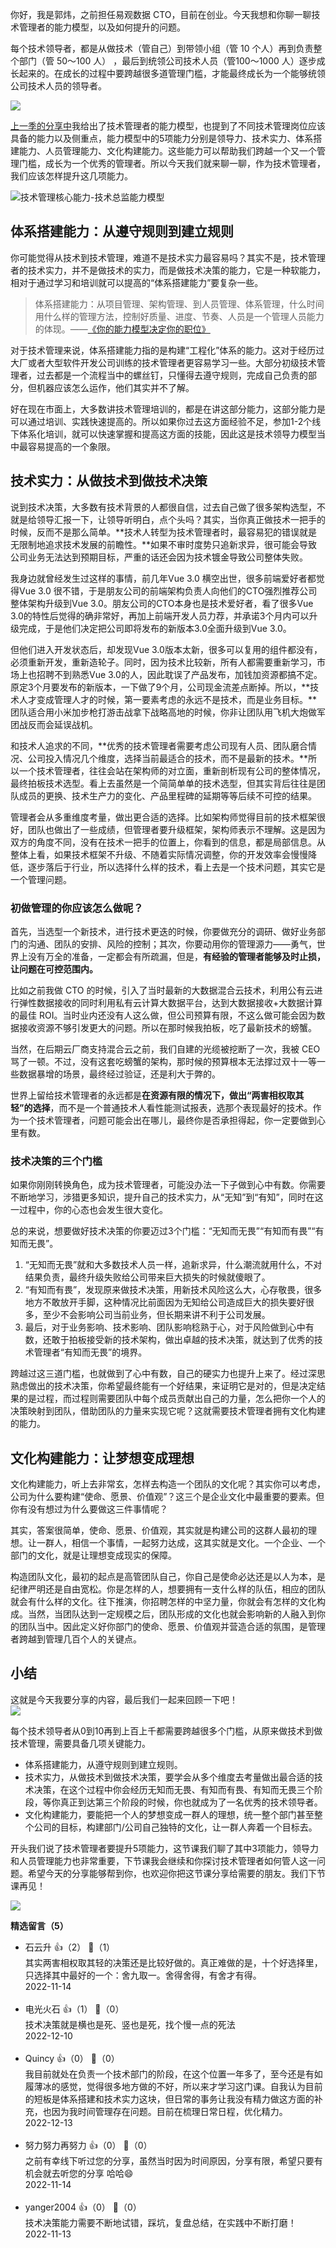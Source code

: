 你好，我是郭炜，之前担任易观数据 CTO，目前在创业。今天我想和你聊一聊技术管理者的能力模型，以及如何提升的问题。

每个技术领导者，都是从做技术（管自己）到带领小组（管 10 个人）再到负责整个部门（管 50～100 人） ，最后到统领公司技术人员（管100～1000 人）逐步成长起来的。在成长的过程中要跨越很多道管理门槛，才能最终成长为一个能够统领公司技术人员的领导者。

![](https://static001.geekbang.org/resource/image/aa/0c/aa57eb6576f85047d8f722648078870c.png?wh=2088x1060)

[上一季的分享中](https://time.geekbang.org/column/article/5765)我给出了技术管理者的能力模型，也提到了不同技术管理岗位应该具备的能力以及侧重点，能力模型中的5项能力分别是领导力、技术实力、体系搭建能力、人员管理能力、文化构建能力。这些能力可以帮助我们跨越一个又一个管理门槛，成长为一个优秀的管理者。所以今天我们就来聊一聊，作为技术管理者，我们应该怎样提升这几项能力。

![](https://static001.geekbang.org/resource/image/53/5c/53f70a132065f937f595820b8baaae5c.png?wh=2006x1200 "技术管理核心能力-技术总监能力模型")

## **体系搭建能力：从遵守规则到建立规则**

你可能觉得从技术到技术管理，难道不是技术实力最容易吗？其实不是，技术管理者的技术实力，并不是做技术的实力，而是做技术决策的能力，它是一种软能力，相对于通过学习和培训就可以提高的“体系搭建能力”要复杂一些。

> 体系搭建能力：从项目管理、架构管理、到人员管理、体系管理，什么时间用什么样的管理方法，控制好质量、进度、节奏、人员是一个管理人员能力的体现。——[《你的能力模型决定你的职位》](https://time.geekbang.org/column/article/5765)

对于技术管理来说，体系搭建能力指的是构建“工程化”体系的能力。这对于经历过大厂或者大型软件开发公司训练的技术管理者更容易学习一些。大部分初级技术管理者，过去都是一个流程当中的螺丝钉，只懂得去遵守规则，完成自己负责的部分，但机器应该怎么运作，他们其实并不了解。

好在现在市面上，大多数讲技术管理培训的，都是在讲这部分能力，这部分能力是可以通过培训、实践快速提高的。所以如果你过去这方面经验不足，参加1-2个线下体系化培训，就可以快速掌握和提高这方面的技能，因此这是技术领导力模型当中最容易提高的一个象限。

## **技术实力：从做技术到做技术决策**

说到技术决策，大多数有技术背景的人都很自信，过去自己做了很多架构选型，不就是给领导汇报一下，让领导听明白，点个头吗？其实，当你真正做技术一把手的时候，反而不是那么简单。**技术人转型为技术管理者时，最容易犯的错误就是无限制地追求技术发展的前瞻性。**如果不审时度势只追新求异，很可能会导致公司业务无法达到预期目标，严重的话还会因为技术镀金导致公司整体失败。

我身边就曾经发生过这样的事情，前几年Vue 3.0 横空出世，很多前端爱好者都觉得Vue 3.0 很不错，于是朋友公司的前端架构负责人向他们的CTO强烈推荐公司整体架构升级到Vue 3.0。朋友公司的CTO本身也是技术爱好者，看了很多Vue 3.0的特性后觉得的确非常好，再加上前端开发人员力荐，并承诺3个月内可以升级完成，于是他们决定把公司即将发布的新版本3.0全面升级到Vue 3.0。

但他们进入开发状态后，却发现Vue 3.0版本太新，很多可以复用的组件都没有，必须重新开发，重新造轮子。同时，因为技术比较新，所有人都需要重新学习，市场上也招聘不到熟悉Vue 3.0的人，因此耽误了产品发布，加钱加资源都搞不定。原定3个月要发布的新版本，一下做了9个月，公司现金流差点断掉。所以，**技术人才变成管理人才的时候，第一要素考虑的永远不是技术，而是业务目标。**团队适合用小米加步枪打游击战拿下战略高地的时候，你非让团队用飞机大炮做军团战反而会延误战机。

和技术人追求的不同，**优秀的技术管理者需要考虑公司现有人员、团队磨合情况、公司投入情况几个维度，选择当前最适合的技术，而不是最新的技术。**所以一个技术管理者，往往会站在架构师的对立面，重新剖析现有公司的整体情况，最终拍板技术选型。看上去虽然是一个简简单单的技术选型，但其实背后往往是团队成员的更换、技术生产力的变化、产品里程碑的延期等等后续不可控的结果。

管理者会从多重维度考量，做出更合适的选择。比如架构师觉得目前的技术框架很好，团队也做出了一些成绩，但管理者要升级框架，架构师表示不理解。这是因为双方的角度不同，没有在技术一把手的位置上，你看到的信息，都是局部信息。从整体上看，如果技术框架不升级、不随着实际情况调整，你的开发效率会慢慢降低，逐步落后于行业，所以选择什么样的技术，看上去是一个技术问题，其实它是一个管理问题。

### 初做管理的你应该怎么做呢？

首先，当选型一个新技术，进行技术更迭的时候，你要做充分的调研、做好业务部门的沟通、团队的安排、风险的控制；其次，你要动用你的管理源力——勇气，世界上没有万全的准备，一定都会有所疏漏，但是，**有经验的管理者能够及时止损，让问题在可控范围内。**

比如之前我做 CTO 的时候，引入了当时最新的大数据混合云技术，利用公有云进行弹性数据接收的同时利用私有云计算大数据平台，达到大数据接收+大数据计算的最佳 ROI。当时业内还没有人这么做，但公司预算有限，不这么做可能会因为数据接收资源不够引发更大的问题。所以在那时候我拍板，吃了最新技术的螃蟹。

当然，在后期云厂商支持混合云之前，我们自建的光缆被挖断了一次，我被 CEO 骂了一顿。不过，没有这套吃螃蟹的架构，那时候的预算根本无法撑过双十一等一些数据暴增的场景，最终经过验证，还是利大于弊的。

世界上留给技术管理者的永远都是**在资源有限的情况下，做出“两害相权取其轻”的选择**，而不是一个普通技术人看性能测试报表，选那个表现最好的技术。作为一个技术管理者，问题可能会出在哪儿，最终你是否承担得起，你一定要做到心里有数。

### 技术决策的三个门槛

如果你刚刚转换角色，成为技术管理者，可能没办法一下子做到心中有数。你需要不断地学习，涉猎更多知识，提升自己的技术实力，从“无知”到“有知”，同时在这一过程中，你的心态也会发生很大变化。

总的来说，想要做好技术决策的你要迈过3个门槛：“无知而无畏”“有知而有畏”“有知而无畏”。

1. “无知而无畏”就和大多数技术人员一样，追新求异，什么潮流就用什么，不对结果负责，最终升级失败给公司带来巨大损失的时候就傻眼了。
2. “有知而有畏”，发现原来做技术决策，用新技术风险这么大，心存敬畏，很多地方不敢放开手脚，这种情况比前面因为无知给公司造成巨大的损失要好很多，至少不会影响公司当前业务，但长期来讲不利于公司发展。
3. 最后，对于业务影响、技术影响、团队影响稔熟于心，对于风险做到心中有数，还敢于拍板接受新的技术架构，做出卓越的技术决策，就达到了优秀的技术管理者“有知而无畏”的境界。

跨越过这三道门槛，也就做到了心中有数，自己的硬实力也提升上来了。经过深思熟虑做出的技术决策，你希望最终能有一个好结果，来证明它是对的，但是决定结果的是过程，而过程则需要团队中每个成员贡献出自己的力量，怎么把你一个人的决策映射到团队，借助团队的力量来实现它呢？这就需要技术管理者拥有文化构建的能力。

## **文化构建能力：让梦想变成理想**

文化构建能力，听上去非常玄，怎样去构造一个团队的文化呢？其实你可以考虑，公司为什么要构建“使命、愿景、价值观”？这三个是企业文化中最重要的要素。但你有没有想过为什么要做这三件事情呢？

其实，答案很简单，使命、愿景、价值观，其实就是构建公司的这群人最初的理想。让一群人，相信一个事情，一起努力达成，这其实就是文化。一个企业、一个部门的文化，就是让理想变成现实的保障。

构造团队文化，最初的起点是高管团队自己，你自己是使命必达还是以人为本，是纪律严明还是自由宽松。你是怎样的人，想要拥有一支什么样的队伍，相应的团队就会有什么样的文化。往下推演，你招聘怎样的中坚力量，你就会有怎样的文化构成。当然，当团队达到一定规模之后，团队形成的文化也就会影响新的人融入到你的团队当中。因此定义好你部门的使命、愿景、价值观并营造合适的氛围，是管理者跨越到管理几百个人的关键点。

## **小结**

这就是今天我要分享的内容，最后我们一起来回顾一下吧！  
![](https://static001.geekbang.org/resource/image/be/48/be6f791b83d907529d7b7fb35e72b048.png?wh=2102x1202)

每个技术领导者从0到10再到上百上千都需要跨越很多个门槛，从原来做技术到做技术管理，需要具备几项关键能力。

- 体系搭建能力，从遵守规则到建立规则。
- 技术实力，从做技术到做技术决策，要学会从多个维度去考量做出最合适的技术决策，在这个过程中你会经历无知而无畏、有知而有畏、有知而无畏三个阶段，等你真正到达第三个阶段的时候，你也就成为了一名优秀的技术领导者。
- 文化构建能力，要能把一个人的梦想变成一群人的理想，统一整个部门甚至整个公司的目标，构建部门/公司自己独特的文化，让一群人奔着一个目标去。

开头我们说了技术管理者要提升5项能力，这节课我们聊了其中3项能力，领导力和人员管理能力也非常重要，下节课我会继续和你探讨技术管理者如何管人这一问题。希望今天的分享能够帮到你，也欢迎你把这节课分享给需要的朋友。我们下节课再见！

![](https://static001.geekbang.org/resource/image/c2/02/c2690676289c74fcbf64b15011dfc102.png?wh=1199x604)
<div><strong>精选留言（5）</strong></div><ul>
<li><span>石云升</span> 👍（2） 💬（1）<div>其实两害相权取其轻的决策还是比较好做的。真正难做的是，十个好选择里，只选择其中最好的一个：舍九取一。舍得舍得，有舍才有得。</div>2022-11-14</li><br/><li><span>电光火石</span> 👍（1） 💬（0）<div>技术决策就是横也是死、竖也是死，找个慢一点的死法</div>2022-12-10</li><br/><li><span>Quincy</span> 👍（0） 💬（0）<div>我目前就处在负责一个技术部门的阶段，在这个位置一年多了，至今还是有如履薄冰的感觉，觉得很多地方做的不好，所以来才学习这门课。自我认为目前的短板是体系搭建和技术实力这块，但日常的事务让我没有精力做这方面的补充，也因为我时间管理存在问题。目前在梳理日常日程，优化精力。</div>2022-12-13</li><br/><li><span>努力努力再努力</span> 👍（0） 💬（0）<div>之前有幸线下听过您的分享，虽然当时因为时间原因，分享有限，希望只要有机会就去听您的分享 哈哈😄</div>2022-11-14</li><br/><li><span>yanger2004</span> 👍（0） 💬（0）<div>技术决策能力需要不断地试错，踩坑，复盘总结，在实践中不断打磨！</div>2022-11-13</li><br/>
</ul>